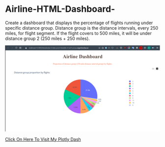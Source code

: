 # Airline-HTML-Dashboard-
Create a dashboard that displays the percentage of flights running under specific distance group. Distance group is the distance intervals, every 250 miles, for flight segment. If the flight covers to 500 miles, it will be under distance group 2 (250 miles + 250 miles).

<p align="center">
<img src="https://github.com/kedibeki/Airline-HTML-Dashboard-/blob/main/Airline%20Dash.png" alt=""/>
</p>

[Click On Here To Visit My Plotly Dash](https://kedirnasir10-8050.theiadocker-0-labs-prod-theiak8s-4-tor01.proxy.cognitiveclass.ai)
